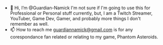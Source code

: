 - 👋 Hi, I’m @Guardian-Namick
I'm not sure if I'm going to use this for Professional or Personal stuff currently, but,
I am a Twitch Streamer, YouTuber, Game Dev, Gamer, and probably more things I don't remember as well.
- 📫 How to reach me guardiannamick@gmail.com is for any corespondance fan related or relating to my game, Phantom Asteroids.

<!---
Guardian-Namick/Guardian-Namick is a ✨ special ✨ repository because its `README.md` (this file) appears on your GitHub profile.
You can click the Preview link to take a look at your changes.
--->
